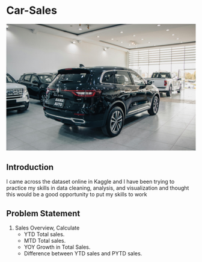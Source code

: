 # Car-Sales
![](yard.jpg)
## Introduction 
I came across the dataset online in Kaggle and I have been trying to practice my skills in data cleaning, analysis, and visualization and thought this would be a good opportunity to put my skills to work
## Problem Statement


1. Sales Overview, Calculate 
    - YTD Total sales.
    - MTD Total sales. 
    - YOY Growth in Total Sales.
    - Difference between YTD sales and PYTD sales. 
